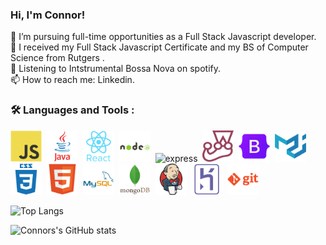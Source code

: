 ###  Hi, I'm Connor! 

🔭 I’m pursuing full-time opportunities as a Full Stack Javascript developer. <br />
🦾 I received my Full Stack Javascript Certificate and my BS of Computer Science from Rutgers . <br />
🎷 Listening to Intstrumental Bossa Nova on spotify. <br />
📫 How to reach me: Linkedin. <br />

### :hammer_and_wrench: Languages and Tools :
<div>
  <img src="https://github.com/devicons/devicon/blob/master/icons/javascript/javascript-original.svg" title="JavaScript" alt="JavaScript" width="50" height="50"/>&nbsp;
  <img src="https://github.com/devicons/devicon/blob/master/icons/java/java-original-wordmark.svg" title="Java" alt="Java" width="50" height="50"/>&nbsp;
  <img src="https://github.com/devicons/devicon/blob/master/icons/react/react-original-wordmark.svg" title="React" alt="React" width="50" height="50"/>&nbsp;
  <img src="https://github.com/devicons/devicon/blob/master/icons/nodejs/nodejs-original-wordmark.svg" title="NodeJS" alt="NodeJS" width="50" height="50"/>&nbsp;
  <img src="https://img.shields.io/badge/express.js-%23404d59.svg?style=for-the-badge&logo=express&logoColor=%2361DAFB" title="express" alt="express" width="80" height="50"/>&nbsp; 
  <img src="https://github.com/devicons/devicon/blob/master/icons/jest/jest-plain.svg" title="jest" alt="jest" width="50" height="50"/>&nbsp;
  <img src="https://github.com/devicons/devicon/blob/master/icons/bootstrap/bootstrap-original.svg" title="bootstrap" alt="bootstrap" width="50" height="50"/>&nbsp;
  <img src="https://github.com/devicons/devicon/blob/master/icons/materialui/materialui-original.svg" title="Material UI" alt="Material UI" width="50" height="50"/>&nbsp;
  <img src="https://github.com/devicons/devicon/blob/master/icons/css3/css3-plain-wordmark.svg"  title="CSS3" alt="CSS" width="50" height="50"/>&nbsp;
  <img src="https://github.com/devicons/devicon/blob/master/icons/html5/html5-original.svg" title="HTML5" alt="HTML" width="50" height="50"/>&nbsp;
  <img src="https://github.com/devicons/devicon/blob/master/icons/mysql/mysql-original-wordmark.svg" title="MySQL"  alt="MySQL" width="50" height="50"/>&nbsp;  
  <img src="https://github.com/devicons/devicon/blob/master/icons/mongodb/mongodb-original-wordmark.svg" title="mongodb"  alt="mongodb" width="50" height="50"/>&nbsp;
  <img src="https://github.com/devicons/devicon/blob/master/icons/jenkins/jenkins-original.svg" title="Jenkins" alt="Jenkins " width="50" height="50"/>&nbsp;
  <img src="https://github.com/devicons/devicon/blob/master/icons/heroku/heroku-original.svg" title="heroku" alt="heroku " width="50" height="50"/>&nbsp;
  <img src="https://github.com/devicons/devicon/blob/master/icons/git/git-plain-wordmark.svg" title="Git" **alt="Git" width="50" height="50"/>
</div>

![Top Langs](https://github-readme-stats.vercel.app/api/top-langs/?username=jconnro&show_icons=true&theme=tokyonight)

![Connors's GitHub stats](https://github-readme-stats.vercel.app/api?username=jconnro&show_icons=true&theme=tokyonight)

